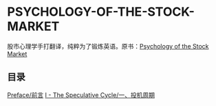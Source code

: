 # PSYCHOLOGY-OF-THE-STOCK-MARKET
股市心理学手打翻译，纯粹为了锻炼英语。原书：[Psychology of the Stock Market](https://stockmarketobservations.files.wordpress.com/2013/02/psychology-of-the-stock-market-by-g-c-selden.pdf) 

## 目录
[Preface/前言](https://github.com/bifrostx/PSYCHOLOGY-OF-THE-STOCK-MARKET/blob/master/00_preface.md)
[I - The Speculative Cycle/一、投机周期](https://github.com/bifrostx/PSYCHOLOGY-OF-THE-STOCK-MARKET/blob/master/01_The_Speculative_Cycle.md)

